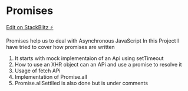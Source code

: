 # Promises

[Edit on StackBlitz ⚡️](https://stackblitz.com/edit/js-ab14ux)

Promises help us to deal with Asynchronous JavaScript
In this Project I have tried to cover how promises are written

1. It starts with mock implementaion of an Api using setTimeout
2. How to use an XHR object can an APi and use a promise to resolve it
3. Usage of fetch APi
4. Implementation of Promise.all
5. Promise.allSettlled is also done but is under comments
